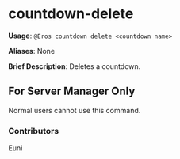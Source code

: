 # countdown-delete

**Usage**: `@Eros countdown delete <countdown name>`

**Aliases**: None

**Brief Description**: Deletes a countdown.

## For Server Manager Only

Normal users cannot use this command.

### Contributors

Euni

